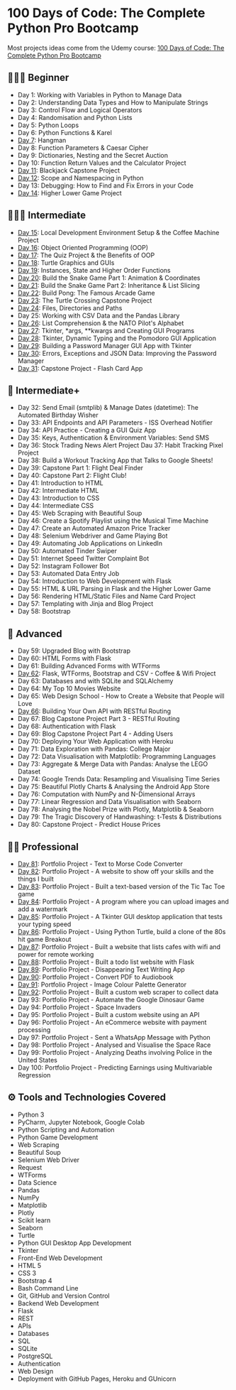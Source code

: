 # 100 Days of Code: The Complete Python Pro Bootcamp


Most projects ideas come from the Udemy course: [100 Days of Code: The Complete Python Pro Bootcamp](https://www.udemy.com/course/100-days-of-code/)


## 👨🏻‍🎓 Beginner
- Day 1: Working with Variables in Python to Manage Data
- Day 2: Understanding Data Types and How to Manipulate Strings
- Day 3: Control Flow and Logical Operators
- Day 4: Randomisation and Python Lists
- Day 5: Python Loops
- Day 6: Python Functions & Karel
- [Day 7](https://github.com/soh-123/100DaysOfCoding/tree/main/Day_007): Hangman
- Day 8: Function Parameters & Caesar Cipher
- Day 9: Dictionaries, Nesting and the Secret Auction
- Day 10: Function Return Values and the Calculator Project
- [Day 11](https://github.com/soh-123/100DaysOfCoding/tree/main/Day_011): Blackjack Capstone Project
- [Day 12](https://github.com/soh-123/100DaysOfCoding/tree/main/Day_012): Scope and Namespacing in Python
- Day 13: Debugging: How to Find and Fix Errors in your Code
- [Day 14](https://github.com/soh-123/100DaysOfCoding/tree/main/Day_014): Higher Lower Game Project
## 🏋🏻‍♂️ Intermediate
- [Day 15](https://github.com/soh-123/100DaysOfCoding/tree/main/Day_015): Local Development Environment Setup & the Coffee Machine Project
- [Day 16](https://github.com/soh-123/100DaysOfCoding/tree/main/Day_016): Object Oriented Programming (OOP)
- [Day 17](https://github.com/soh-123/100DaysOfCoding/tree/main/Day_017): The Quiz Project & the Benefits of OOP
- [Day 18](https://github.com/soh-123/100DaysOfCoding/tree/main/Day_018): Turtle Graphics and GUIs
- [Day 19](https://github.com/soh-123/100DaysOfCoding/tree/main/Day_019): Instances, State and Higher Order Functions
- [Day 20](https://github.com/soh-123/100DaysOfCoding/tree/main/Day_020-021_SnakeGame): Build the Snake Game Part 1: Animation & Coordinates
- [Day 21](https://github.com/soh-123/100DaysOfCoding/tree/main/Day_020-021_SnakeGame): Build the Snake Game Part 2: Inheritance & List Slicing
- [Day 22](https://github.com/soh-123/100DaysOfCoding/tree/main/Day_022-PongGame): Build Pong: The Famous Arcade Game
- [Day 23](https://github.com/soh-123/100DaysOfCoding/tree/main/Day_023-Capstone%20Project): The Turtle Crossing Capstone Project
- [Day 24](https://github.com/soh-123/100DaysOfCoding/tree/main/Day_024): Files, Directories and Paths
- Day 25: Working with CSV Data and the Pandas Library
- [Day 26](https://github.com/soh-123/100DaysOfCoding/tree/main/Day_026): List Comprehension & the NATO Pilot's Alphabet
- [Day 27](https://github.com/soh-123/100DaysOfCoding/tree/main/Day_027): Tkinter, *args, **kwargs and Creating GUI Programs
- [Day 28](https://github.com/soh-123/100DaysOfCoding/tree/main/Day_028): Tkinter, Dynamic Typing and the Pomodoro GUI Application
- [Day 29](https://github.com/soh-123/100DaysOfCoding/tree/main/Day_029): Building a Password Manager GUI App with Tkinter
- [Day 30](https://github.com/soh-123/100DaysOfCoding/tree/main/Day_030): Errors, Exceptions and JSON Data: Improving the Password Manager
- [Day 31](https://github.com/soh-123/100DaysOfCoding/tree/main/Day_031): Capstone Project - Flash Card App
## 💪 Intermediate+
- Day 32: Send Email (smtplib) & Manage Dates (datetime): The Automated Birthday Wisher
- Day 33: API Endpoints and API Parameters - ISS Overhead Notifier
- Day 34: API Practice - Creating a GUI Quiz App
- Day 35: Keys, Authentication & Environment Variables: Send SMS
- Day 36: Stock Trading News Alert Project
Dau 37: Habit Tracking Pixel Project
- Day 38: Build a Workout Tracking App that Talks to Google Sheets!
- Day 39: Capstone Part 1: Flight Deal Finder
- Day 40: Capstone Part 2: Flight Club!
- Day 41: Introduction to HTML
- Day 42: Intermediate HTML
- Day 43: Introduction to CSS
- Day 44: Intermediate CSS
- Day 45: Web Scraping with Beautiful Soup
- Day 46: Create a Spotify Playlist using the Musical Time Machine
- Day 47: Create an Automated Amazon Price Tracker
- Day 48: Selenium Webdriver and Game Playing Bot
- Day 49: Automating Job Applications on LinkedIn
- Day 50: Automated Tinder Swiper
- Day 51: Internet Speed Twitter Complaint Bot
- Day 52: Instagram Follower Bot
- Day 53: Automated Data Entry Job
- Day 54: Introduction to Web Development with Flask
- Day 55: HTML & URL Parsing in Flask and the Higher Lower Game
- Day 56: Rendering HTML/Static Files and Name Card Project
- Day 57: Templating with Jinja and Blog Project
- Day 58: Bootstrap
## 🚀 Advanced
- Day 59: Upgraded Blog with Bootstrap
- Day 60: HTML Forms with Flask
- Day 61: Building Advanced Forms with WTForms
- [Day 62](https://github.com/soh-123/100DaysOfCoding/tree/main/Day_062): Flask, WTForms, Bootstrap and CSV - Coffee & Wifi Project
- Day 63: Databases and with SQLite and SQLAlchemy
- Day 64: My Top 10 Movies Website
- Day 65: Web Design School - How to Create a Website that People will Love
- [Day 66](https://github.com/soh-123/100DaysOfCoding/tree/main/Day_066): Building Your Own API with RESTful Routing
- Day 67: Blog Capstone Project Part 3 - RESTful Routing
- Day 68: Authentication with Flask
- Day 69: Blog Capstone Project Part 4 - Adding Users
- Day 70: Deploying Your Web Application with Heroku
- Day 71: Data Exploration with Pandas: College Major
- Day 72: Data Visualisation with Matplotlib: Programming Languages
- Day 73: Aggregate & Merge Data with Pandas: Analyse the LEGO Dataset
- Day 74: Google Trends Data: Resampling and Visualising Time Series
- Day 75: Beautiful Plotly Charts & Analysing the Android App Store
- Day 76: Computation with NumPy and N-Dimensional Arrays
- Day 77: Linear Regression and Data Visualisation with Seaborn
- Day 78: Analysing the Nobel Prize with Plotly, Matplotlib & Seaborn
- Day 79: The Tragic Discovery of Handwashing: t-Tests & Distributions
- Day 80: Capstone Project - Predict House Prices
## 👨‍💻 Professional
- [Day 81](https://github.com/soh-123/100DaysOfCoding/tree/main/Day_081): Portfolio Project - Text to Morse Code Converter
- [Day 82](https://sohierlotfy.com/): Portfolio Project - A website to show off your skills and the things I built
- [Day 83](https://github.com/soh-123/100DaysOfCoding/tree/main/Day_083): Portfolio Project - Built a text-based version of the Tic Tac Toe game
- [Day 84](https://github.com/soh-123/100DaysOfCoding/tree/main/Day_084): Portfolio Project - A program where you can upload images and add a watermark
- [Day 85](https://github.com/soh-123/100DaysOfCoding/tree/main/Day_085): Portfolio Project - A Tkinter GUI desktop application that tests your typing speed
- [Day 86](https://github.com/soh-123/100DaysOfCoding/tree/main/Day_086): Portfolio Project - Using Python Turtle, build a clone of the 80s hit game Breakout
- [Day 87](https://github.com/soh-123/100DaysOfCoding/tree/main/Day_087): Portfolio Project - Built a website that lists cafes with wifi and power for remote working
- [Day 88](https://github.com/soh-123/100DaysOfCoding/tree/main/Day_088): Portfolio Project - Built a todo list website with Flask
- [Day 89](https://github.com/soh-123/100DaysOfCoding/tree/main/Day_089): Portfolio Project - Disappearing Text Writing App
- [Day 90](https://github.com/soh-123/100DaysOfCoding/tree/main/Day_090): Portfolio Project - Convert PDF to Audiobook
- [Day 91](https://github.com/soh-123/100DaysOfCoding/tree/main/Day_091): Portfolio Project - Image Colour Palette Generator
- [Day 92](https://github.com/soh-123/100DaysOfCoding/tree/main/Day_092): Portfolio Project - Built a custom web scraper to collect data
- Day 93: Portfolio Project - Automate the Google Dinosaur Game
- Day 94: Portfolio Project - Space Invaders
- Day 95: Portfolio Project - Built a custom website using an API
- Day 96: Portfolio Project - An eCommerce website with payment processing
- Day 97: Portfolio Project - Sent a WhatsApp Message with Python
- Day 98: Portfolio Project - Analysed and Visualise the Space Race
- Day 99: Portfolio Project - Analyzing Deaths involving Police in the United States
- Day 100: Portfolio Project - Predicting Earnings using Multivariable Regression

## ⚙ Tools and Technologies Covered
- Python 3
- PyCharm, Jupyter Notebook, Google Colab
- Python Scripting and Automation
- Python Game Development
- Web Scraping
- Beautiful Soup
- Selenium Web Driver
- Request
- WTForms
- Data Science
- Pandas
- NumPy
- Matplotlib
- Plotly
- Scikit learn
- Seaborn
- Turtle
- Python GUI Desktop App Development
- Tkinter
- Front-End Web Development
- HTML 5
- CSS 3
- Bootstrap 4
- Bash Command Line
- Git, GitHub and Version Control
- Backend Web Development
- Flask
- REST
- APIs
- Databases
- SQL
- SQLite
- PostgreSQL
- Authentication
- Web Design
- Deployment with GitHub Pages, Heroku and GUnicorn